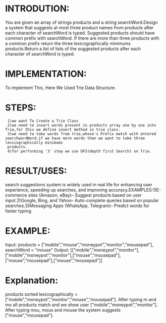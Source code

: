 # **INTRODUTION**:

You are given an array of strings products and a string searchWord.Design a system that suggests at most three product names from products after each character of searchWord is typed. Suggested products should have common prefix with searchWord. If there are more than three products with a common prefix return the three lexicographically minimums products.Return a list of lists of the suggested products after each character of searchWord is typed.

# **IMPLEMENTATION**:

  To implement This, Here We Used Trie Data Structure.

  # **STEPS**:

     1)we want To Create a Trie Class
     2)we need to insert words present in products array one by one into Trie,for this we define insert method in trie class.
     3)we need to take words from trie,whose's Prefix match with entered searchwordWord.if we have more words then we want to take three lexicographically minimums 
     products.
     4)for performing '3' step we use DFS(depth first Search) on Trie.

# **RESULT/USES**:

search suggestions system is widely used in real life for enhancing user experience, speeding up
searches, and improving accuracy.EXAMPLES:1)E-commerce sites (Amazon, eBay)– Suggest products based on user
input.2)Google, Bing, and Yahoo– Auto-complete queries based on popular searches.3)Messaging Apps (WhatsApp,
Telegram)– Predict words for faster typing.
# **EXAMPLE**:
Input: products = ["mobile","mouse","moneypot","monitor","mousepad"], searchWord = "mouse"
Output: [["mobile","moneypot","monitor"],["mobile","moneypot","monitor"],["mouse","mousepad"],["mouse","mousepad"],["mouse","mousepad"]]
# **Explanation**: 
products sorted lexicographically = ["mobile","moneypot","monitor","mouse","mousepad"].
After typing m and mo all products match and we show user ["mobile","moneypot","monitor"].
After typing mou, mous and mouse the system suggests ["mouse","mousepad"].
